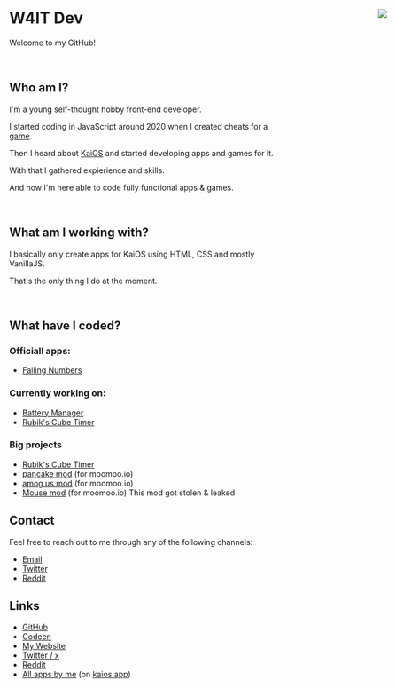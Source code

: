 # W4IT Dev <img href="https://w4it-dev.github.io/website/" target="_blank" style="z-index: 10000000;position: fixed; top: 90px; right: 50px" src="https://github.com/W4IT-Dev/W4IT-Dev/assets/110252354/c1c8fd41-5deb-40bd-ba7a-7548ec5ee297">

Welcome to my GitHub!

<br>

## Who am I?
I'm a young self-thought hobby front-end developer.

I started coding in JavaScript around 2020 when I created cheats for a [game](https://www.moomoo.io/).

Then I heard about [KaiOS](https://www.kaiostech.com/) and started developing apps and games for it.

With that I gathered expierience and skills.

And now I'm here able to code fully functional apps & games.

<br>

## What am I working with?
I basically only create apps for KaiOS using HTML, CSS and mostly VanillaJS.

That's the only thing I do at the moment.

<br>

## What have I coded?
### Officiall apps:
* [Falling Numbers](https://www.github.com/W4IT-Dev/falling-numbers)

### Currently working on:
* [Battery Manager](https://www.github.com/W4IT-Dev/battery-manager)
* [Rubik's Cube Timer](https://github.com/W4IT-Dev/Rubiks-Cube-Timer)

### Big projects
* [Rubik's Cube Timer](https://github.com/W4IT-Dev/Rubiks-Cube-Timer)
* [pancake mod](https://greasyfork.org/en/scripts/424066-pancake-mod-working-2023) (for moomoo.io) 
* [amog us mod](https://www.youtube.com/watch?v=JYngD6YPfRg) (for moomoo.io)
* [Mouse mod](https://www.youtube.com/watch?v=e1zIofGrYC0) (for moomoo.io) This mod got stolen & leaked


## Contact
Feel free to reach out to me through any of the following channels:
* [Email](mailto:w4it.dev.business@gmail.com)
* [Twitter](https://twitter.com/W4ITdev)
* [Reddit](https://www.reddit.com/user/W4IT-DEV)


## Links
* [GitHub](https://www.github.com/W4IT-Dev)
* [Codeen](https://codepen.io/W4IT)
* [My Website](https://w4it-dev.github.io/website)
* [Twitter / x](https://twitter.com/W4ITdev)
* [Reddit](https://www.reddit.com/user/W4IT-DEV)
* [All apps by me](https://kaios.app/developers/w4itdev) (on [kaios.app](https://www.kaios.app/))
